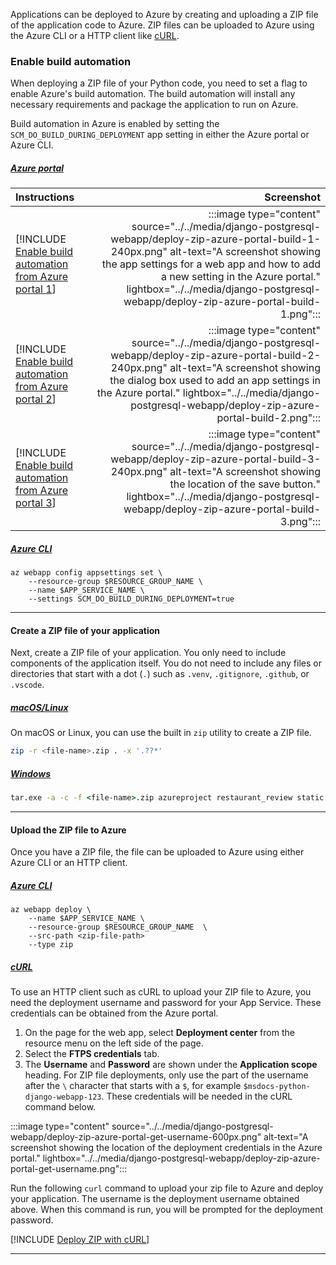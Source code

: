 Applications can be deployed to Azure by creating and uploading a ZIP file of the application code to Azure. ZIP files can be uploaded to Azure using the Azure CLI or a HTTP client like [cURL](https://curl.se/).

### Enable build automation

When deploying a ZIP file of your Python code, you need to set a flag to enable Azure's build automation. The build automation will install any necessary requirements and package the application to run on Azure.

Build automation in Azure is enabled by setting the `SCM_DO_BUILD_DURING_DEPLOYMENT` app setting in either the Azure portal or Azure CLI.

##### [Azure portal](#tab/deploy-instructions-azportal)

| Instructions    | Screenshot |
|:----------------|-----------:|
| [!INCLUDE [Enable build automation from Azure portal 1](<./deploy-zip-azure-portal-1.md>)] | :::image type="content" source="../../media/django-postgresql-webapp/deploy-zip-azure-portal-build-1-240px.png" alt-text="A screenshot showing the app settings for a web app and how to add a new setting in the Azure portal." lightbox="../../media/django-postgresql-webapp/deploy-zip-azure-portal-build-1.png"::: |
| [!INCLUDE [Enable build automation from Azure portal 2](<./deploy-zip-azure-portal-2.md>)] | :::image type="content" source="../../media/django-postgresql-webapp/deploy-zip-azure-portal-build-2-240px.png" alt-text="A screenshot showing the dialog box used to add an app settings in the Azure portal." lightbox="../../media/django-postgresql-webapp/deploy-zip-azure-portal-build-2.png"::: |
| [!INCLUDE [Enable build automation from Azure portal 3](<./deploy-zip-azure-portal-3.md>)] | :::image type="content" source="../../media/django-postgresql-webapp/deploy-zip-azure-portal-build-3-240px.png" alt-text="A screenshot showing the location of the save button." lightbox="../../media/django-postgresql-webapp/deploy-zip-azure-portal-build-3.png"::: |

##### [Azure CLI](#tab/deploy-instructions-azcli)

```azurecli
az webapp config appsettings set \
    --resource-group $RESOURCE_GROUP_NAME \
    --name $APP_SERVICE_NAME \
    --settings SCM_DO_BUILD_DURING_DEPLOYMENT=true
```

---

#### Create a ZIP file of your application

Next, create a ZIP file of your application. You only need to include components of the application itself. You do not need to include any files or directories that start with a dot (`.`) such as `.venv`, `.gitignore`, `.github`, or `.vscode`.

##### [macOS/Linux](#tab/mac-linux)

On macOS or Linux, you can use the built in `zip` utility to create a ZIP file.

```bash
zip -r <file-name>.zip . -x '.??*'
```

##### [Windows](#tab/windows)

```cmd
tar.exe -a -c -f <file-name>.zip azureproject restaurant_review static manage.py requirements.txt
```

---

#### Upload the ZIP file to Azure

Once you have a ZIP file, the file can be uploaded to Azure using either Azure CLI or an HTTP client.

##### [Azure CLI](#tab/deploy-instructions--zip-azcli)

```azurecli
az webapp deploy \
    --name $APP_SERVICE_NAME \
    --resource-group $RESOURCE_GROUP_NAME  \
    --src-path <zip-file-path>
    --type zip
```

##### [cURL](#tab/deploy-instructions--zip-curl)

To use an HTTP client such as cURL to upload your ZIP file to Azure, you need the deployment username and password for your App Service. These credentials can be obtained from the Azure portal.

1. On the page for the web app, select **Deployment center** from the resource menu on the left side of the page.
1. Select the **FTPS credentials** tab.
1. The **Username** and **Password** are shown under the **Application scope** heading.  For ZIP file deployments, only use the part of the username after the `\` character that starts with a `$`, for example `$msdocs-python-django-webapp-123`. These credentials will be needed in the cURL command below.

:::image type="content" source="../../media/django-postgresql-webapp/deploy-zip-azure-portal-get-username-600px.png" alt-text="A screenshot showing the location of the deployment credentials in the Azure portal." lightbox="../../media/django-postgresql-webapp/deploy-zip-azure-portal-get-username.png":::

Run the following `curl` command to upload your zip file to Azure and deploy your application.  The username is the deployment username obtained above.  When this command is run, you will be prompted for the deployment password.

[!INCLUDE [Deploy ZIP with cURL](<./includes/django-postgresql-webapp/deploy-zip-curl.md>)]

---
